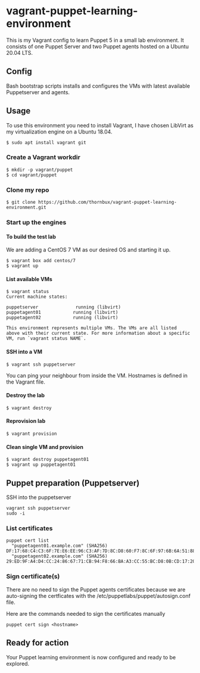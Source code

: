 # vagrant-puppet-learning-environment
This is my Vagrant config to learn Puppet 5 in a small lab environment.
It consists of one Puppet Server and two Puppet agents hosted on a Ubuntu 20.04 LTS.


## Config
Bash bootstrap scripts installs and configures the VMs with latest available Puppetserver and agents.

## Usage
To use this environment you need to install Vagrant, I have chosen LibVirt as my virtualization engine on a Ubuntu 18.04.
```
$ sudo apt install vagrant git
```

### Create a Vagrant workdir
```
$ mkdir -p vagrant/puppet
$ cd vagrant/puppet
```

### Clone my repo
```
$ git clone https://github.com/thornbux/vagrant-puppet-learning-environment.git
```

### Start up the engines
#### To build the test lab
We are adding a CentOS 7 VM as our desired OS and starting it up.
```
$ vagrant box add centos/7 
$ vagrant up
```

#### List available VMs
```
$ vagrant status
Current machine states:

puppetserver              running (libvirt)
puppetagent01            running (libvirt)
puppetagent02            running (libvirt)

This environment represents multiple VMs. The VMs are all listed
above with their current state. For more information about a specific
VM, run `vagrant status NAME`.
```

#### SSH into a VM
```
$ vagrant ssh puppetserver
```

You can ping your neighbour from inside the VM.
Hostnames is defined in the Vagrant file.

#### Destroy the lab
```
$ vagrant destroy
```

#### Reprovision lab
```
$ vagrant provision
```

#### Clean single VM and provision
```
$ vagrant destroy puppetagent01
$ vagrant up puppetagent01
```

## Puppet preparation (Puppetserver)
SSH into the puppetserver
```
vagrant ssh puppetserver
sudo -i
```

### List certificates
```
puppet cert list 
  "puppetagent01.example.com" (SHA256) DF:17:68:C4:C3:6F:7E:E6:EE:96:C3:AF:7D:8C:D8:60:F7:8C:6F:97:6B:6A:51:88:43:A1:6A:3F:80:91:80:89
  "puppetagent02.example.com" (SHA256) 29:ED:9F:A4:D4:CC:24:86:67:71:CB:94:F8:66:BA:A3:CC:55:BC:D8:0B:CD:17:20:8E:BD:51:CA:FF:43:58:F0
```

### Sign certificate(s)
There are no need to sign the Puppet agents certificates because we are auto-signing the certficates with the /etc/puppetlabs/puppet/autosign.conf file.

Here are the commands needed to sign the certificates manually
```
puppet cert sign <hostname>
```


## Ready for action
Your Puppet learning environment is now configured and ready to be explored.

